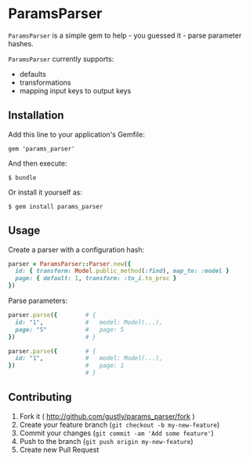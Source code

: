 # ParamsParser

`ParamsParser` is a simple gem to help - you guessed it - parse parameter hashes.

`ParamsParser` currently supports:

* defaults
* transformations
* mapping input keys to output keys


## Installation

Add this line to your application's Gemfile:

    gem 'params_parser'

And then execute:

    $ bundle

Or install it yourself as:

    $ gem install params_parser

## Usage

Create a parser with a configuration hash:

```ruby
parser = ParamsParser::Parser.new({
  id: { transform: Model.public_method(:find), map_to: :model }
  page: { default: 1, transform: :to_i.to_proc }
})
```

Parse parameters:

```ruby
parser.parse({        # {
  id: "1",            #   model: Model(...),
  page: "5"           #   page: 5
})                    # }
```

```ruby
parser.parse({        # {
  id: "1",            #   model: Model(...),           
})                    #   page: 1
                      # }
```

## Contributing

1. Fork it ( http://github.com/gustly/params_parser/fork )
2. Create your feature branch (`git checkout -b my-new-feature`)
3. Commit your changes (`git commit -am 'Add some feature'`)
4. Push to the branch (`git push origin my-new-feature`)
5. Create new Pull Request

